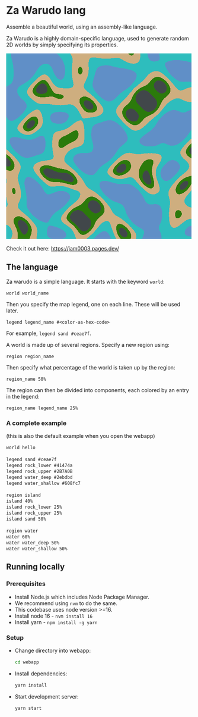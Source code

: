 # Za Warudo lang

Assemble a beautiful world, using an assembly-like language.

Za Warudo is a highly domain-specific language, used to generate random 2D worlds by simply specifying its properties.

![A world generated by za warudo](./demo.png)

Check it out here: https://jam0003.pages.dev/

## The language

Za warudo is a simple language. It starts with the keyword `world`:
```
world world_name
```

Then you specify the map legend, one on each line. These will be used later.
```
legend legend_name #<color-as-hex-code>
```

For example, `legend sand #ceae7f`.

A world is made up of several regions. Specify a new region using:
```
region region_name
```

Then specify what percentage of the world is taken up by the region:
```
region_name 50%
```

The region can then be divided into components, each colored by an entry in the legend:
```
region_name legend_name 25%
```

### A complete example

(this is also the default example when you open the webapp)

```
world hello

legend sand #ceae7f
legend rock_lower #41474a
legend rock_upper #2B7A0B
legend water_deep #2ebdbd
legend water_shallow #608fc7

region island
island 40%
island rock_lower 25%
island rock_upper 25%
island sand 50%

region water
water 60%
water water_deep 50%
water water_shallow 50%
```

## Running locally

### Prerequisites

- Install Node.js which includes Node Package Manager.
- We recommend using `nvm` to do the same.
- This codebase uses node version >=16.
- Install node 16 - `nvm install 16`
- Install yarn - `npm install -g yarn`

### Setup

- Change directory into webapp:

  ```bash
  cd webapp
  ```

- Install dependencies:

  ```bash
  yarn install
  ```

- Start development server:

  ```bash
  yarn start
  ```
